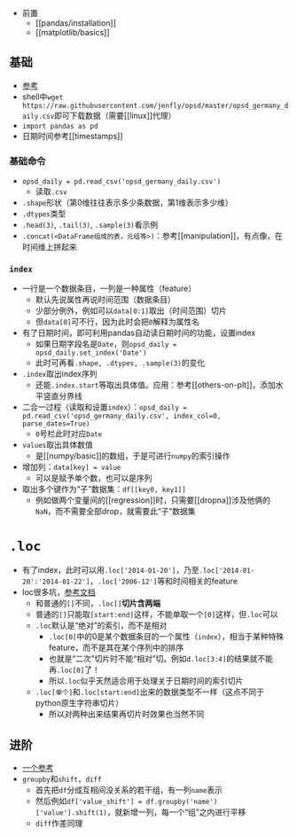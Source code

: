 - 前置
  - [[pandas/installation]]
  - [[matplotlib/basics]]
## 基础
- [参考](https://www.dataquest.io/blog/tutorial-time-series-analysis-with-pandas/)
- shell中`wget https://raw.githubusercontent.com/jenfly/opsd/master/opsd_germany_daily.csv`即可下载数据（需要[[linux]]代理）
- `import pandas as pd`
- 日期时间参考[[timestamps]]
### 基础命令
- `opsd_daily = pd.read_csv('opsd_germany_daily.csv')`
  - 读取`.csv`
- `.shape`形状（第0维往往表示多少条数据，第1维表示多少维）
- `.dtypes`类型
- `.head(3)`, `.tail(3)`, `.sample(3)`看示例
- `.concat(<DataFrame组成的表，元组等>)`：参考[[manipulation]]，有点像，在时间维上拼起来
### `index`
- 一行是一个数据条目，一列是一种属性（feature）
  - 默认先说属性再说时间范围（数据条目）
  - 少部分例外，例如可以`data[0:1]`取出（时间范围）切片
  - 但`data[0]`可不行，因为此时会把`0`解释为属性名
- 有了日期时间，即可利用pandas自动读日期时间的功能，设置index
  - 如果日期字段名是`Date`，则`opsd_daily = opsd_daily.set_index('Date')`
  - 此时可再看`.shape, .dtypes, .sample(3)`的变化
- `.index`取出index序列
  - 还能`.index.start`等取出具体值。应用：参考[[others-on-plt]]，添加水平竖直分界线
- 二合一过程（读取和设置`index`）：`opsd_daily = pd.read_csv('opsd_germany_daily.csv', index_col=0, parse_dates=True)`
  - `0`号栏此时对应`Date`
- `values`取出具体数值
  - 是[[numpy/basic]]的数组，于是可进行`numpy`的索引操作
- 增加列：`data[key] = value`
  - 可以是赋予单个数，也可以是序列
- 取出多个键作为“子”数据集：`df[[key0, key1]]`
  - 例如做两个变量间的[[regression]]时，只需要[[dropna]]涉及他俩的`NaN`，而不需要全部drop，就需要此“子”数据集
# `.loc`
- 有了index，此时可以用`.loc['2014-01-20']`，乃至`.loc['2014-01-20':'2014-01-22']`，`.loc['2006-12']`等和时间相关的feature
- loc很多坑，[参考文档](https://pandas.pydata.org/pandas-docs/stable/reference/api/pandas.DataFrame.loc.html?highlight=loc#pandas.DataFrame.loc)
  - 和普通的`[]`不同，`.loc[]`**切片含两端**
  - 普通的`[]`只能取`[start:end]`这样，不能单取一个`[0]`这样，但`.loc`可以
  - `.loc`默认是“绝对”的索引，而不是相对
    - `.loc[0]`中的0是某个数据条目的一个属性（`index`），相当于某种特殊feature，而不是其在某个序列中的排序
    - 也就是“二次”切片时不能“相对”切。例如`d.loc[3:4]`的结果就不能再`.loc[0]`了！
    - 所以`.loc`似乎天然适合用于处理关于日期时间的索引切片
  - `.loc[单个]`和`.loc[start:end]`出来的数据类型不一样（这点不同于python原生字符串切片）
    - 所以对两种出来结果再切片时效果也当然不同
## 进阶
- [一个参考](https://blog.csdn.net/weixin_42033491/article/details/108104305)
- `groupby`和`shift`，`diff`
  - 首先把`df`分成互相间没关系的若干组，有一列`name`表示
  - 然后例如`df['value_shift'] = df.groupby('name')['value'].shift(1)`，就新增一列，每一个“组”之内进行平移
  - `diff`作差同理
